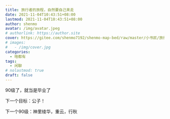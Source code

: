 ```yaml
---
title: 旅行者的旅程，自然要自己来走
date: 2021-11-04T10:43:51+08:00
lastmod: 2021-11-04T10:43:51+08:00
author: shenmo
avatar: /img/avatar.jpeg
# authorlink: https://author.site
cover: https://gitee.com/shenmo7192/shenmo-map-bed/raw/master/小书匠/旅行者.png
# images:
#   - /img/cover.jpg
categories:
  - 啥都有
tags:
  - 闲聊
# nolastmod: true
draft: false
---
```


90级了，就当是毕业了

<!--more-->

下一个目标：公子！

下一个90级：神里绫华，重云，行秋
